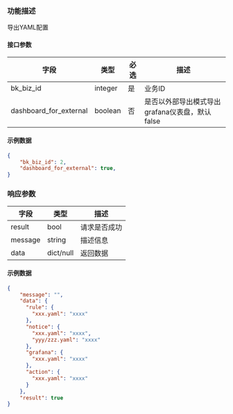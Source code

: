 ### 功能描述

导出YAML配置

#### 接口参数

| 字段      | 类型      | 必选 | 描述                            |
|---------|---------|----|-------------------------------|
| bk_biz_id | integer | 是  | 业务ID                          |
| dashboard_for_external | boolean | 否  | 是否以外部导出模式导出grafana仪表盘，默认false |

#### 示例数据

```json
{
    "bk_biz_id": 2,
    "dashboard_for_external": true,
}
```

### 响应参数

| 字段    | 类型        | 描述         |
| ------- |-----------| ------------ |
| result  | bool      | 请求是否成功 |
| message | string    | 描述信息     |
| data    | dict/null | 返回数据     |

#### 示例数据

```json
{
    "message": "",
    "data": {
      "rule": {
        "xxx.yaml": "xxxx"
      },
      "notice": {
        "xxx.yaml": "xxxx",
        "yyy/zzz.yaml": "xxxx"
      },
      "grafana": {
        "xxx.yaml": "xxxx"
      },
      "action": {
        "xxx.yaml": "xxxx"
      }
    },
    "result": true
}
```
